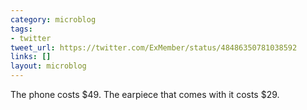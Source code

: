 ```yaml
---
category: microblog
tags:
- twitter
tweet_url: https://twitter.com/ExMember/status/48486350781038592
links: []
layout: microblog
---
```

The phone costs $49. The earpiece that comes with it costs $29.
